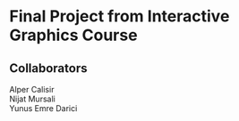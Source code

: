 # Final Project from Interactive Graphics Course 

## Collaborators 
Alper Calisir <br>
Nijat Mursali <br>
Yunus Emre Darici
